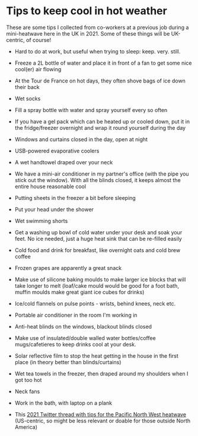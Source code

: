 # Tips to keep cool in hot weather
These are some tips I collected from co-workers at a previous job during a mini-heatwave here in the UK in 2021. Some of these things will be UK-centric, of course!

* Hard to do at work, but useful when trying to sleep: keep. very. still.
* Freeze a 2L bottle of water and place it in front of a fan to get some nice cool(er) air flowing
* At the Tour de France on hot days, they often shove bags of ice down their back
* Wet socks
* Fill a spray bottle with water and spray yourself every so often
* If you have a gel pack which can be heated up or cooled down, put it in the fridge/freezer overnight and wrap it round yourself during the day
* Windows and curtains closed in the day, open at night
* USB-powered evaporative coolers
* A wet handtowel draped over your neck
* We have a mini-air conditioner in my partner's office (with the pipe you stick out the window). With all the blinds closed, it keeps almost the entire house reasonable cool
* Putting sheets in the freezer a bit before sleeping
* Put your head under the shower
* Wet swimming shorts

* Get a washing up bowl of cold water under your desk and soak your feet. No ice needed, just a huge heat sink that can be re-filled easily
* Cold food and drink for breakfast, like overnight oats and cold brew coffee
* Frozen grapes are apparently a great snack
* Make use of silicone baking moulds to make larger ice blocks that will take longer to melt (loaf/cake mould would be good for a foot bath, muffin moulds make great giant ice cubes for drinks)
* Ice/cold flannels on pulse points - wrists, behind knees, neck etc.
* Portable air conditioner in the room I'm working in
* Anti-heat blinds on the windows, blackout blinds closed
* Make use of insulated/double walled water bottles/coffee mugs/cafetieres to keep drinks cool at your desk.
* Solar reflective film to stop the heat getting in the house in the first place (in theory better than blinds/curtains)
* Wet tea towels in the freezer, then draped around my shoulders when I got too hot
* Neck fans
* Work in the bath, with laptop on a plank
* This [2021 Twitter thread with tips for the Pacific North West heatwave](https://twitter.com/ArnicaxRoss/status/1409111943315656710) (US-centric, so might be less relevant or doable for those outside North America)
